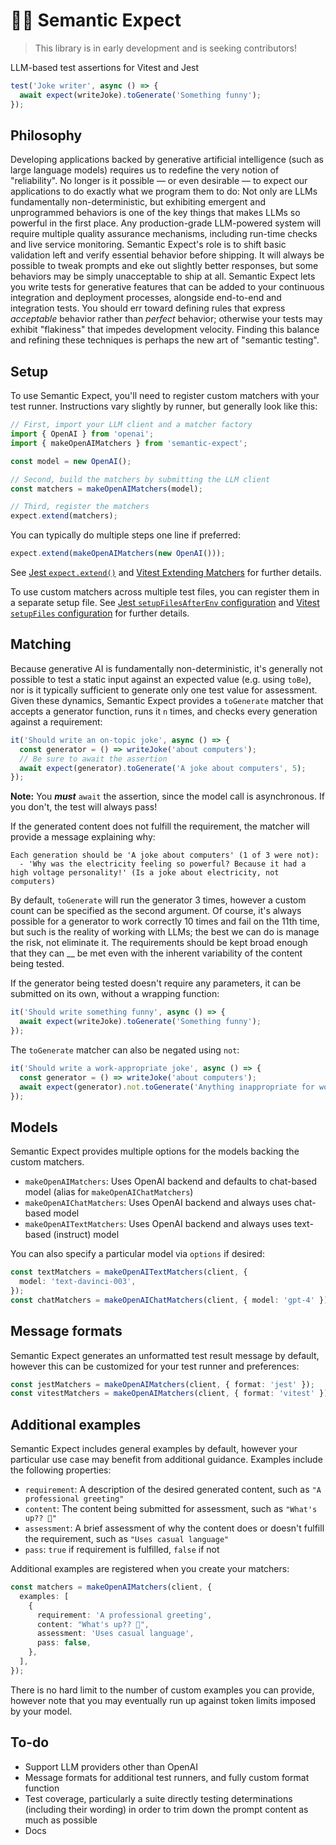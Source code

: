 # 🔡🤞 Semantic Expect

> This library is in early development and is seeking contributors!

LLM-based test assertions for Vitest and Jest

```ts
test('Joke writer', async () => {
  await expect(writeJoke).toGenerate('Something funny');
});
```

## Philosophy

Developing applications backed by generative artificial intelligence (such as
large language models) requires us to redefine the very notion of "reliability".
No longer is it possible — or even desirable — to expect our applications to do
exactly what we program them to do: Not only are LLMs fundamentally
non-deterministic, but exhibiting emergent and unprogrammed behaviors is one of
the key things that makes LLMs so powerful in the first place. Any
production-grade LLM-powered system will require multiple quality assurance
mechanisms, including run-time checks and live service monitoring. Semantic
Expect's role is to shift basic validation left and verify essential behavior
before shipping. It will always be possible to tweak prompts and eke out
slightly better responses, but some behaviors may be simply unacceptable to ship
at all. Semantic Expect lets you write tests for generative features that can be
added to your continuous integration and deployment processes, alongside
end-to-end and integration tests. You should err toward defining rules that
express _acceptable_ behavior rather than _perfect_ behavior; otherwise your
tests may exhibit "flakiness" that impedes development velocity. Finding this
balance and refining these techniques is perhaps the new art of "semantic
testing".

## Setup

To use Semantic Expect, you'll need to register custom matchers with your test
runner. Instructions vary slightly by runner, but generally look like this:

```ts
// First, import your LLM client and a matcher factory
import { OpenAI } from 'openai';
import { makeOpenAIMatchers } from 'semantic-expect';

const model = new OpenAI();

// Second, build the matchers by submitting the LLM client
const matchers = makeOpenAIMatchers(model);

// Third, register the matchers
expect.extend(matchers);
```

You can typically do multiple steps one line if preferred:

```ts
expect.extend(makeOpenAIMatchers(new OpenAI()));
```

See [Jest `expect.extend()`](https://jestjs.io/docs/expect#expectextendmatchers)
and
[Vitest Extending Matchers](https://vitest.dev/guide/extending-matchers.html)
for further details.

To use custom matchers across multiple test files, you can register them in a
separate setup file. See
[Jest `setupFilesAfterEnv` configuration](https://jestjs.io/docs/configuration#setupfilesafterenv-array)
and [Vitest `setupFiles` configuration](https://vitest.dev/config/#setupfiles)
for further details.

## Matching

Because generative AI is fundamentally non-deterministic, it's generally not
possible to test a static input against an expected value (e.g. using `toBe`),
nor is it typically sufficient to generate only one test value for assessment.
Given these dynamics, Semantic Expect provides a `toGenerate` matcher that
accepts a generator function, runs it `n` times, and checks every generation
against a requirement:

```ts
it('Should write an on-topic joke', async () => {
  const generator = () => writeJoke('about computers');
  // Be sure to await the assertion
  await expect(generator).toGenerate('A joke about computers', 5);
});
```

**Note:** You **_must_** `await` the assertion, since the model call is
asynchronous. If you don't, the test will always pass!

If the generated content does not fulfill the requirement, the matcher will
provide a message explaining why:

```log
Each generation should be 'A joke about computers' (1 of 3 were not):
  - 'Why was the electricity feeling so powerful? Because it had a high voltage personality!' (Is a joke about electricity, not computers)
```

By default, `toGenerate` will run the generator 3 times, however a custom count
can be specified as the second argument. Of course, it's always possible for a
generator to work correctly 10 times and fail on the 11th time, but such is the
reality of working with LLMs; the best we can do is manage the risk, not
eliminate it. The requirements should be kept broad enough that they can \_\_ be
met even with the inherent variability of the content being tested.

If the generator being tested doesn't require any parameters, it can be
submitted on its own, without a wrapping function:

```ts
it('Should write something funny', async () => {
  await expect(writeJoke).toGenerate('Something funny');
});
```

The `toGenerate` matcher can also be negated using `not`:

```ts
it('Should write a work-appropriate joke', async () => {
  const generator = () => writeJoke('about computers');
  await expect(generator).not.toGenerate('Anything inappropriate for work', 5);
});
```

## Models

Semantic Expect provides multiple options for the models backing the custom
matchers.

- `makeOpenAIMatchers`: Uses OpenAI backend and defaults to chat-based model
  (alias for `makeOpenAIChatMatchers`)
- `makeOpenAIChatMatchers`: Uses OpenAI backend and always uses chat-based model
- `makeOpenAITextMatchers`: Uses OpenAI backend and always uses text-based
  (instruct) model

You can also specify a particular model via `options` if desired:

```ts
const textMatchers = makeOpenAITextMatchers(client, {
  model: 'text-davinci-003',
});
const chatMatchers = makeOpenAIChatMatchers(client, { model: 'gpt-4' });
```

## Message formats

Semantic Expect generates an unformatted test result message by default, however
this can be customized for your test runner and preferences:

```ts
const jestMatchers = makeOpenAIMatchers(client, { format: 'jest' });
const vitestMatchers = makeOpenAIMatchers(client, { format: 'vitest' });
```

## Additional examples

Semantic Expect includes general examples by default, however your particular
use case may benefit from additional guidance. Examples include the following
properties:

- `requirement`: A description of the desired generated content, such as
  `"A professional greeting"`
- `content`: The content being submitted for assessment, such as
  `"What's up?? 🤪"`
- `assessment`: A brief assessment of why the content does or doesn't fulfill
  the requirement, such as `"Uses casual language"`
- `pass`: `true` if requirement is fulfilled, `false` if not

Additional examples are registered when you create your matchers:

```ts
const matchers = makeOpenAIMatchers(client, {
  examples: [
    {
      requirement: 'A professional greeting',
      content: "What's up?? 🤪",
      assessment: 'Uses casual language',
      pass: false,
    },
  ],
});
```

There is no hard limit to the number of custom examples you can provide, however
note that you may eventually run up against token limits imposed by your model.

## To-do

- Support LLM providers other than OpenAI
- Message formats for additional test runners, and fully custom format function
- Test coverage, particularly a suite directly testing determinations (including
  their wording) in order to trim down the prompt content as much as possible
- Docs
